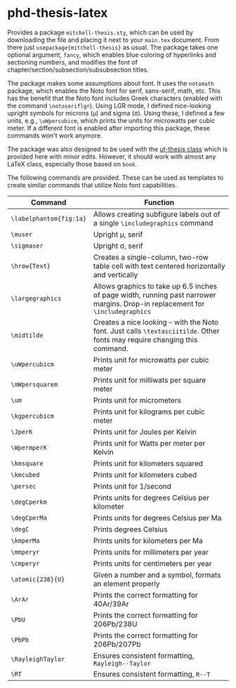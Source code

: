 # phd-thesis-latex

Provides a package `mitchell-thesis.sty`, which can be used by downloading the file and placing it next to your `main.tex` document. 
From there just `usepackage{mitchell-thesis}` as usual. 
The package takes one optional argument, `fancy`, which enables blue coloring of hyperlinks and sectioning numbers, and modifies the font of chapter/section/subsection/subsubsection titles.

The package makes some assumptions about font.
It uses the `notomath` package, which enables the Noto font for serif, sans-serif, math, etc.
This has the benefit that the Noto font includes Greek characters (enabled with the command `\notoseriflgr`).
Using LGR mode, I defined nice-looking upright symbols for microns (μ) and sigma (σ).
Using these, I defined a few units, e.g., `\uWpercubicm`, which prints the units for microwatts per cubic meter.
If a different font is enabled after importing this package, these commands won't work anymore.

The package was also designed to be used with the [ut-thesis class](https://github.com/jessexknight/ut-thesis) which is provided here with minor edits.
However, it should work with almost any LaTeX class, especially those based on `book`.

The following commands are provided. These can be used as templates to create similar commands that utilize Noto font capabilities.

| Command          |  Function   |
|------------------|-------------|
|`\labelphantom{fig:1a}`   |  Allows creating subfigure labels out of a single `\includegraphics` command                                                   |
|`\muser`          |  Upright μ, serif                                                                                                              |
|`\sigmaser`       |  Upright σ, serif                                                                                                              |
|`\hrow{Text}`           |  Creates a single-column, two-row table cell with text centered horizontally and vertically                                    |
|`\largegraphics`  |  Allows graphics to take up 6.5 inches of page width, running past narrower margins. Drop-in replacement for `\includegraphics`|
|`\midtilde`       |  Creates a nice looking `~` with the Noto font. Just calls `\textasciitilde`. Other fonts may require changing this command.   |
|`\uWpercubicm`    |  Prints unit for microwatts per cubic meter                                                                                    |
|`\mWpersquarem`   |  Prints unit for milliwats per square meter                                                                                    |
|`\um`             |  Prints unit for micrometers                                                                                                   |
|`\kgpercubicm`    |  Prints unit for kilograms per cubic meter                                                                                     |
|`\JperK`          |  Prints unit for Joules per Kelvin                                                                                             |
|`\WpermperK`      |  Prints unit for Watts per meter per Kelvin                                                                                    |
|`\kmsquare`       |  Prints unit for kilometers squared                                                                                            |
|`\kmcubed`        |  Prints unit for kilometers cubed                                                                                              |
|`\persec`         |  Prints unit for 1/second                                                                                                      |
|`\degCperkm`      |  Prints units for degrees Celsius per kilometer                                                                                |
|`\degCperMa`      |  Prints units for degrees Celsius per Ma                                                                                       |
|`\degC`           |  Prints degrees Celsius                                                                                                        |
|`\kmperMa`        |  Prints units for kilometers per Ma                                                                                            |
|`\mmperyr`        |  Prints units for millimeters per year                                                                                         |
|`\cmperyr`        |  Prints units for centimeters per year                                                                                         |
|`\atomic{238}{U}` |  Given a number and a symbol, formats an element properly                                                                      |
|`\ArAr`           |  Prints the correct formatting for 40Ar/39Ar                                                                                   |
|`\PbU`            |  Prints the correct formatting for 206Pb/238U                                                                                  |
|`\PbPb`           |  Prints the correct formatting for 206Pb/207Pb                                                                                 |
|`\RayleighTaylor` |  Ensures consistent formatting, `Rayleigh--Taylor`                                                                             |
|`\RT`             |  Ensures consistent formatting, `R--T`                                                                                         |
